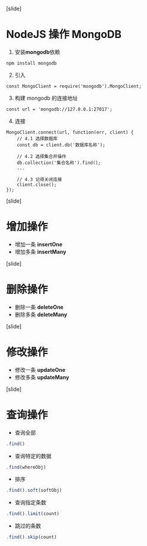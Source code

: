 [slide]
# NodeJS 操作 MongoDB

1. 安装**mongodb**依赖
```shell
npm install mongodb
```
2. 引入
```shell
const MongoClient = require('mongodb').MongoClient;
```
3. 构建 mongodb 的连接地址
```shell
const url = 'mongodb://127.0.0.1:27017';
```
4. 连接
```shell
MongoClient.connect(url, function(err, client) {
    // 4.1 选择数据库
    const db = client.db('数据库名称');

    // 4.2 选择集合并操作
    db.collection('集合名称').find();
    ...

    // 4.3 记得关闭连接
    client.close();
});
```


[slide]
# 增加操作

- 增加一条 **insertOne**
- 增加多条 **insertMany**


[slide]
# 删除操作

- 删除一条 **deleteOne**
- 删除多条 **deleteMany**


[slide]
# 修改操作

- 修改一条 **updateOne**
- 修改多条 **updateMany**


[slide]
# 查询操作

- 查询全部
```js
.find()
```
- 查询特定的数据
```js
.find(whereObj)
```
- 排序
```js
.find().soft(softObj)
```
- 查询指定条数
```js
.find().limit(count)
```
- 跳过的条数
```js
.find().skip(count)
```
